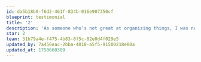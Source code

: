 ```yaml
---
id: da5b18b0-f6d2-461f-834b-016e907350cf
blueprint: testimonial
title: '2'
description: 'As someone who’s not great at organizing things, I was nervous about planning such a big event. But this wedding planner took care of everything. They communicated clearly, respected our budget, and handled every vendor with such professionalism. It was the best decision we made.'
star: 2
team: 31b79a4e-f475-4b83-8f5c-82e0d4f029e5
updated_by: 7a456eac-2bba-4018-a5f5-91500218e80a
updated_at: 1750660309
---
```

